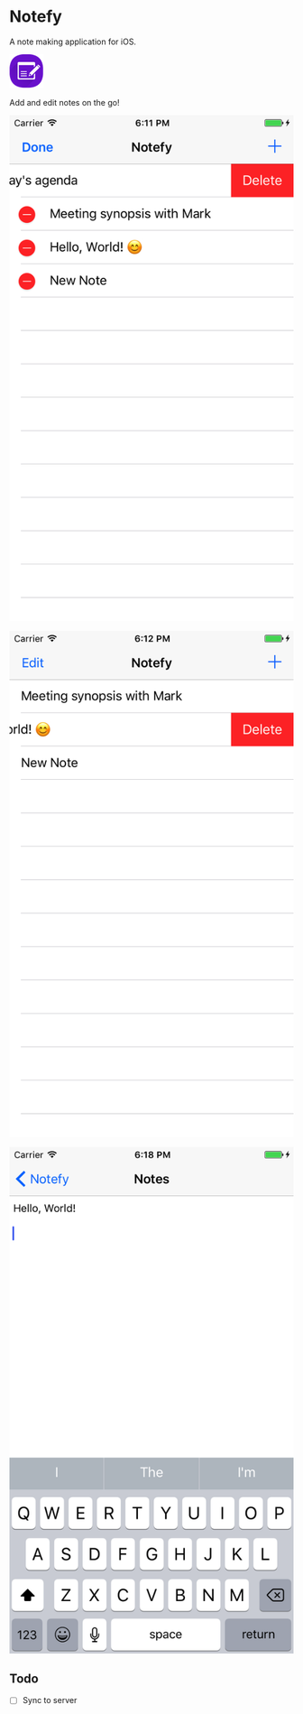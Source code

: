 # Notefy

A note making application for iOS.

![Notefy icon](/assets/Icon-App-60x60@1x.png)

Add and edit notes on the go!

![Notefy icon](/assets/edit-mode.png)

![Notefy icon](/assets/delete-mode.png)

![Notefy icon](/assets/add-mode.png)

## Todo

- [ ] Sync to server
